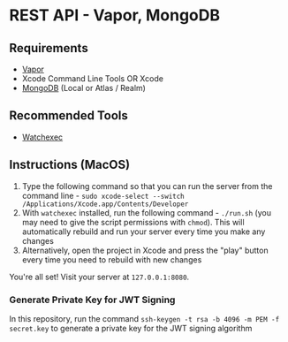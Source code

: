 # REST API - Vapor, MongoDB

## Requirements
- [Vapor](https://github.com/vapor/vapor)
- Xcode Command Line Tools OR Xcode
- [MongoDB](https://www.mongodb.com/home) (Local or Atlas / Realm)

## Recommended Tools
- [Watchexec](https://github.com/watchexec/watchexec)

## Instructions (MacOS)
1. Type the following command so that you can run the server from the command line - `sudo xcode-select --switch /Applications/Xcode.app/Contents/Developer `
2. With `watchexec` installed, run the following command - `./run.sh` (you may need to give the script permissions with `chmod`). This will automatically rebuild and run your server every time you make any changes
3. Alternatively, open the project in Xcode and press the "play" button every time you need to rebuild with new changes 

You're all set! Visit your server at `127.0.0.1:8080`.

### Generate Private Key for JWT Signing
In this repository, run the command `ssh-keygen -t rsa -b 4096 -m PEM -f secret.key` to generate a private key for the JWT signing algorithm
